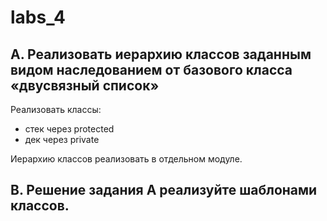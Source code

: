 # labs_4

## A. Реализовать иерархию классов заданным видом наследованием от базового класса «двусвязный список»

Реализовать классы:

* стек через protected
* дек через private

Иерархию классов реализовать в отдельном модуле. 

## B. Решение задания A реализуйте шаблонами классов.